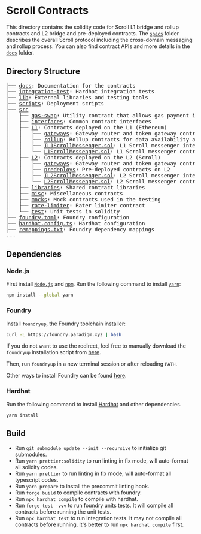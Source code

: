 # Scroll Contracts

This directory contains the solidity code for Scroll L1 bridge and rollup contracts and L2 bridge and pre-deployed contracts. The [`specs`](../specs/) folder describes the overall Scroll protocol including the cross-domain messaging and rollup process. You can also find contract APIs and more details in the [`docs`](./docs) folder.

## Directory Structure

<pre>
├── <a href="./docs/">docs</a>: Documentation for the contracts
├── <a href="./integration-test/">integration-test</a>: Hardhat integration tests
├── <a href="./lib/">lib</a>: External libraries and testing tools
├── <a href="./scripts">scripts</a>: Deployment scripts
├── <a href="./src">src</a>
│   ├── <a href="./src/gas-swap/">gas-swap</a>: Utility contract that allows gas payment in other tokens
│   ├── <a href="./src/interfaces/">interfaces</a>: Common contract interfaces
│   ├── <a href="./src/L1/">L1</a>: Contracts deployed on the L1 (Ethereum)
│   │   ├── <a href="./src/L1/gateways/">gateways</a>: Gateway router and token gateway contracts
│   │   ├── <a href="./src/L1/rollup/">rollup</a>: Rollup contracts for data availability and finalization
│   │   ├── <a href="./src/L1/IL1ScrollMessenger.sol">IL1ScrollMessenger.sol</a>: L1 Scroll messenger interface
│   │   └── <a href="./src/L1/L1ScrollMessenger.sol">L1ScrollMessenger.sol</a>: L1 Scroll messenger contract
│   ├── <a href="./src/L2/">L2</a>: Contracts deployed on the L2 (Scroll)
│   │   ├── <a href="./src/L2/gateways/">gateways</a>: Gateway router and token gateway contracts
│   │   ├── <a href="./src/L2/predeploys/">predeploys</a>: Pre-deployed contracts on L2
│   │   ├── <a href="./src/L2/IL2ScrollMessenger.sol">IL2ScrollMessenger.sol</a>: L2 Scroll messenger interface
│   │   └── <a href="./src/L2/L2ScrollMessenger.sol">L2ScrollMessenger.sol</a>: L2 Scroll messenger contract
│   ├── <a href="./src/libraries/">libraries</a>: Shared contract libraries
│   ├── <a href="./src/misc/">misc</a>: Miscellaneous contracts
│   ├── <a href="./src/mocks/">mocks</a>: Mock contracts used in the testing
│   ├── <a href="./src/rate-limiter/">rate-limiter</a>: Rater limiter contract
│   └── <a href="./src/test/">test</a>: Unit tests in solidity
├── <a href="./foundry.toml">foundry.toml</a>: Foundry configuration
├── <a href="./hardhat.config.ts">hardhat.config.ts</a>: Hardhat configuration
├── <a href="./remappings.txt">remappings.txt</a>: Foundry dependency mappings
...
</pre>

## Dependencies

### Node.js

First install [`Node.js`](https://nodejs.org/en) and [`npm`](https://www.npmjs.com/).
Run the following command to install [`yarn`](https://classic.yarnpkg.com/en/):

```bash
npm install --global yarn
```

### Foundry

Install `foundryup`, the Foundry toolchain installer:

```bash
curl -L https://foundry.paradigm.xyz | bash
```

If you do not want to use the redirect, feel free to manually download the `foundryup` installation script from [here](https://raw.githubusercontent.com/foundry-rs/foundry/master/foundryup/foundryup).

Then, run `foundryup` in a new terminal session or after reloading `PATH`.

Other ways to install Foundry can be found [here](https://github.com/foundry-rs/foundry#installation).

### Hardhat

Run the following command to install [Hardhat](https://hardhat.org/) and other dependencies.

```
yarn install
```

## Build

- Run `git submodule update --init --recursive` to initialize git submodules.
- Run `yarn prettier:solidity` to run linting in fix mode, will auto-format all solidity codes.
- Run `yarn prettier` to run linting in fix mode, will auto-format all typescript codes.
- Run `yarn prepare` to install the precommit linting hook.
- Run `forge build` to compile contracts with foundry.
- Run `npx hardhat compile` to compile with hardhat.
- Run `forge test -vvv` to run foundry units tests. It will compile all contracts before running the unit tests.
- Run `npx hardhat test` to run integration tests. It may not compile all contracts before running, it's better to run `npx hardhat compile` first.
